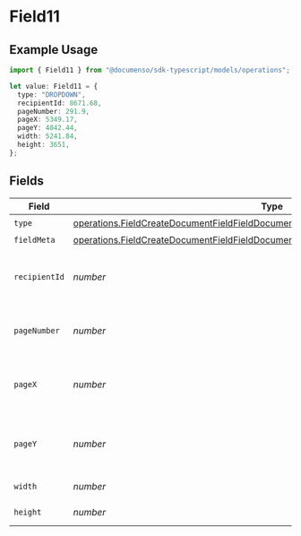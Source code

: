 # Field11

## Example Usage

```typescript
import { Field11 } from "@documenso/sdk-typescript/models/operations";

let value: Field11 = {
  type: "DROPDOWN",
  recipientId: 8671.68,
  pageNumber: 291.9,
  pageX: 5349.17,
  pageY: 4042.44,
  width: 5241.84,
  height: 3651,
};
```

## Fields

| Field                                                                                                                                                                                        | Type                                                                                                                                                                                         | Required                                                                                                                                                                                     | Description                                                                                                                                                                                  |
| -------------------------------------------------------------------------------------------------------------------------------------------------------------------------------------------- | -------------------------------------------------------------------------------------------------------------------------------------------------------------------------------------------- | -------------------------------------------------------------------------------------------------------------------------------------------------------------------------------------------- | -------------------------------------------------------------------------------------------------------------------------------------------------------------------------------------------- |
| `type`                                                                                                                                                                                       | [operations.FieldCreateDocumentFieldFieldDocumentsFieldsRequestRequestBody11Type](../../models/operations/fieldcreatedocumentfieldfielddocumentsfieldsrequestrequestbody11type.md)           | :heavy_check_mark:                                                                                                                                                                           | N/A                                                                                                                                                                                          |
| `fieldMeta`                                                                                                                                                                                  | [operations.FieldCreateDocumentFieldFieldDocumentsFieldsRequestRequestBody11FieldMeta](../../models/operations/fieldcreatedocumentfieldfielddocumentsfieldsrequestrequestbody11fieldmeta.md) | :heavy_minus_sign:                                                                                                                                                                           | N/A                                                                                                                                                                                          |
| `recipientId`                                                                                                                                                                                | *number*                                                                                                                                                                                     | :heavy_check_mark:                                                                                                                                                                           | The ID of the recipient to create the field for.                                                                                                                                             |
| `pageNumber`                                                                                                                                                                                 | *number*                                                                                                                                                                                     | :heavy_check_mark:                                                                                                                                                                           | The page number the field will be on.                                                                                                                                                        |
| `pageX`                                                                                                                                                                                      | *number*                                                                                                                                                                                     | :heavy_check_mark:                                                                                                                                                                           | The X coordinate of where the field will be placed.                                                                                                                                          |
| `pageY`                                                                                                                                                                                      | *number*                                                                                                                                                                                     | :heavy_check_mark:                                                                                                                                                                           | The Y coordinate of where the field will be placed.                                                                                                                                          |
| `width`                                                                                                                                                                                      | *number*                                                                                                                                                                                     | :heavy_check_mark:                                                                                                                                                                           | The width of the field.                                                                                                                                                                      |
| `height`                                                                                                                                                                                     | *number*                                                                                                                                                                                     | :heavy_check_mark:                                                                                                                                                                           | The height of the field.                                                                                                                                                                     |